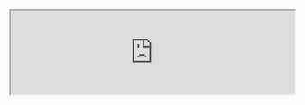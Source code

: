 <iframe 
		width = 100% 
		padding = 0 0 
		margins = 0 0
		src="https://lilianweng.github.io/posts/2017-08-20-gan/"></iframe>
		